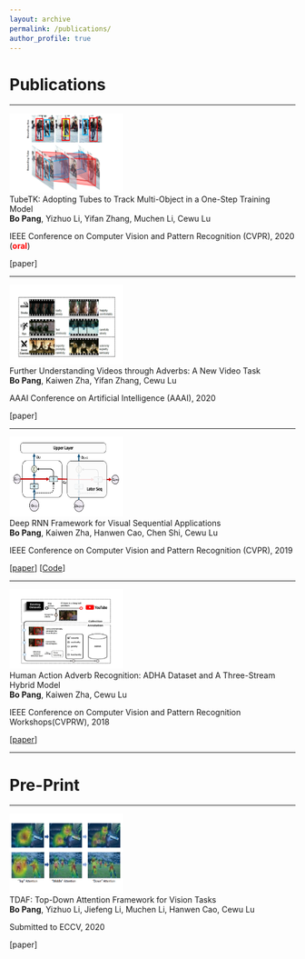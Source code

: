 ```yaml
---
layout: archive
permalink: /publications/
author_profile: true
---
```


<head>
<link rel="stylesheet" type="text/css" href="/assets/css/paper.css" />
</head>

Publications
=======

<hr width="100%"/>
<div class="paper">
<div class="pimg"> <img src="/img_content/tubetk.png" width="200" height="140"></div>
<div class="ptitle"> TubeTK: Adopting Tubes to Track Multi-Object in a One-Step Training Model</div>
<div class="pauthors"> <b>Bo Pang</b>, Yizhuo Li, Yifan Zhang, Muchen Li, Cewu Lu</div>
<div class="pvenue">
<p>IEEE Conference on Computer Vision and Pattern Recognition (CVPR), 2020 (<font color="red"><b>oral</b></font>)</p>
<p>[paper]</p>
</div>
</div>

<hr width="100%"/>
<div class="paper">
<div class="pimg"> <img src="/img_content/vaad.png" width="200" height="140"></div>
<div class="ptitle">Further Understanding Videos through Adverbs: A New Video Task</div>
<div class="pauthors"> <b>Bo Pang</b>, Kaiwen Zha, Yifan Zhang, Cewu Lu</div>
<div class="pvenue">
<p>AAAI Conference on Artificial Intelligence (AAAI), 2020</p>
<p>[paper]</p>
</div>
</div>


<hr width="100%"/>
<div class="paper">
<div class="pimg"> <img src="/img_content/deeprnn.png" width="200" height="140"></div>
<div class="ptitle"> Deep RNN Framework for Visual Sequential Applications</div>
<div class="pauthors"> <b>Bo Pang</b>, Kaiwen Zha, Hanwen Cao, Chen Shi, Cewu Lu</div>
<div class="pvenue">
<p>IEEE Conference on Computer Vision and Pattern Recognition (CVPR), 2019</p>
<p>[<a href="https://zpascal.net/cvpr2019/Pang_Deep_RNN_Framework_for_Visual_Sequential_Applications_CVPR_2019_paper.pdf">paper</a>]
   [<a href="https://github.com/BoPang1996/Deep-RNN-Framework">Code</a>]</p>
</div>
</div>

<hr width="100%"/>
<div class="paper">
<div class="pimg"> <img src="/img_content/adha.png" width="200" height="140"></div>
<div class="ptitle"> Human Action Adverb Recognition: ADHA Dataset and A Three-Stream Hybrid Model</div>
<div class="pauthors"> <b>Bo Pang</b>, Kaiwen Zha, Cewu Lu</div>
<div class="pvenue">
<p>IEEE Conference on Computer Vision and Pattern Recognition Workshops(CVPRW), 2018</p>
<p>[<a href="http://openaccess.thecvf.com/content_cvpr_2018_workshops/papers/w48/Pang_Human_Action_Adverb_CVPR_2018_paper.pdf">paper</a>]</p>
</div>
</div>

<hr width="100%"/>

Pre-Print
======
<hr width="100%"/>
<div class="paper">
<div class="pimg"> <img src="/img_content/tdaf.png" width="200" height="140"></div>
<div class="ptitle"> TDAF: Top-Down Attention Framework for Vision Tasks</div>
<div class="pauthors"> <b>Bo Pang</b>, Yizhuo Li, Jiefeng Li, Muchen Li, Hanwen Cao, Cewu Lu</div>
<div class="pvenue">
<p>Submitted to ECCV, 2020</p>
<p>[paper]</p>
</div>
</div>